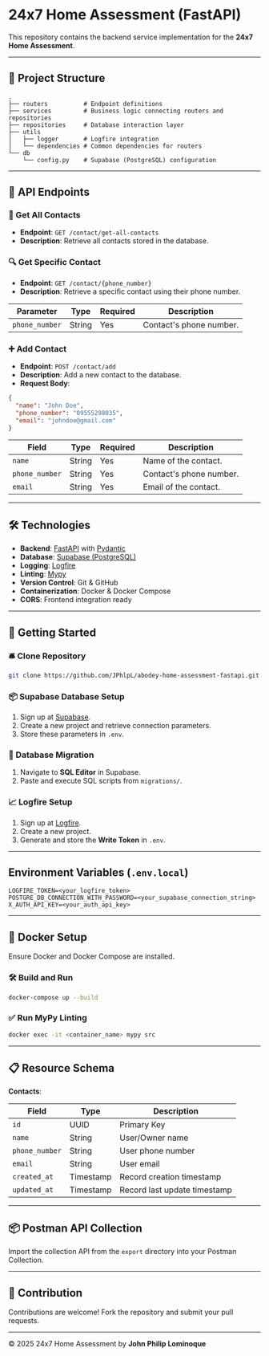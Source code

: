 # 24x7 Home Assessment (FastAPI)

This repository contains the backend service implementation for the **24x7 Home Assessment**.

---

## 📁 Project Structure

```plaintext
.
├── routers          # Endpoint definitions
├── services         # Business logic connecting routers and repositories
├── repositories     # Database interaction layer
├── utils
│   ├── logger       # Logfire integration
│   └── dependencies # Common dependencies for routers
└── db
    └── config.py    # Supabase (PostgreSQL) configuration
```

---

## 🚀 API Endpoints

### 🔎 Get All Contacts

* **Endpoint**: `GET /contact/get-all-contacts`
* **Description**: Retrieve all contacts stored in the database.

### 🔍 Get Specific Contact

* **Endpoint**: `GET /contact/{phone_number}`
* **Description**: Retrieve a specific contact using their phone number.

| Parameter      | Type   | Required | Description             |
| -------------- | ------ | -------- | ----------------------- |
| `phone_number` | String | Yes      | Contact's phone number. |

### ➕ Add Contact

* **Endpoint**: `POST /contact/add`
* **Description**: Add a new contact to the database.
* **Request Body**:

```json
{
  "name": "John Doe",
  "phone_number": "09555298035",
  "email": "johndoe@gmail.com"
}
```

| Field          | Type   | Required | Description             |
| -------------- | ------ | -------- | ----------------------- |
| `name`         | String | Yes      | Name of the contact.    |
| `phone_number` | String | Yes      | Contact's phone number. |
| `email`        | String | Yes      | Email of the contact.   |

---

## 🛠️ Technologies

* **Backend**: [FastAPI](https://fastapi.tiangolo.com/) with [Pydantic](https://docs.pydantic.dev/)
* **Database**: [Supabase (PostgreSQL)](https://supabase.com)
* **Logging**: [Logfire](https://logfire.us.pydantic.dev/)
* **Linting**: [Mypy](https://mypy-lang.org/)
* **Version Control**: Git & GitHub
* **Containerization**: Docker & Docker Compose
* **CORS**: Frontend integration ready

---

## 📌 Getting Started

### 🛎️ Clone Repository

```bash
git clone https://github.com/JPhlpL/abodey-home-assessment-fastapi.git
```

### 📦 Supabase Database Setup

1. Sign up at [Supabase](https://supabase.com/).
2. Create a new project and retrieve connection parameters.
3. Store these parameters in `.env`.

### 📑 Database Migration

1. Navigate to **SQL Editor** in Supabase.
2. Paste and execute SQL scripts from `migrations/`.

### 📈 Logfire Setup

1. Sign up at [Logfire](https://logfire.us.pydantic.dev/).
2. Create a new project.
3. Generate and store the **Write Token** in `.env`.

---

## Environment Variables (`.env.local`)
```dotenv
LOGFIRE_TOKEN=<your_logfire_token>
POSTGRE_DB_CONNECTION_WITH_PASSWORD=<your_supabase_connection_string>
X_AUTH_API_KEY=<your_auth_api_key>
```

---

## 🐳 Docker Setup

Ensure Docker and Docker Compose are installed.

### 🛠️ Build and Run

```bash
docker-compose up --build
```

### ✅ Run MyPy Linting

```bash
docker exec -it <container_name> mypy src
```

---

## 📋 Resource Schema

**Contacts**:

| Field          | Type      | Description                  |
| -------------- | --------- | ---------------------------- |
| `id`           | UUID      | Primary Key                  |
| `name`         | String    | User/Owner name              |
| `phone_number` | String    | User phone number            |
| `email`        | String    | User email                   |
| `created_at`   | Timestamp | Record creation timestamp    |
| `updated_at`   | Timestamp | Record last update timestamp |

---

## 📦 Postman API Collection

Import the collection API from the `export` directory into your Postman Collection.

---

## 🤝 Contribution

Contributions are welcome! Fork the repository and submit your pull requests.

---

© 2025 24x7 Home Assessment by **John Philip Lominoque**
